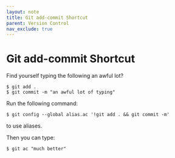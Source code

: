 ```yaml
---
layout: note
title: Git add-commit Shortcut
parent: Version Control
nav_exclude: true
---
```


# Git add-commit Shortcut

Find yourself typing the following an awful lot?
```shell
$ git add .
$ git commit -m "an awful lot of typing"
```

Run the following command:
```shell
$ git config --global alias.ac '!git add . && git commit -m'
```
to use aliases.

Then you can type:
```shell
$ git ac "much better"
```